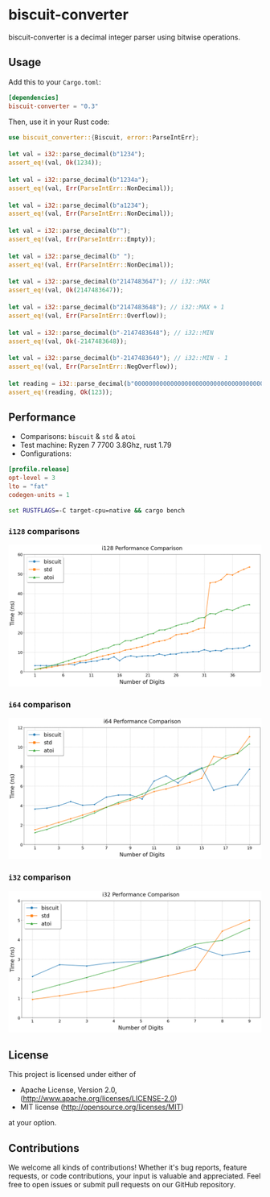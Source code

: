 # biscuit-converter

biscuit-converter is a decimal integer parser using bitwise operations.


## Usage

Add this to your `Cargo.toml`:

```toml
[dependencies]
biscuit-converter = "0.3"
```

Then, use it in your Rust code:

```rust
use biscuit_converter::{Biscuit, error::ParseIntErr};

let val = i32::parse_decimal(b"1234");
assert_eq!(val, Ok(1234));

let val = i32::parse_decimal(b"1234a");
assert_eq!(val, Err(ParseIntErr::NonDecimal));

let val = i32::parse_decimal(b"a1234");
assert_eq!(val, Err(ParseIntErr::NonDecimal));

let val = i32::parse_decimal(b"");
assert_eq!(val, Err(ParseIntErr::Empty));

let val = i32::parse_decimal(b" ");
assert_eq!(val, Err(ParseIntErr::NonDecimal));

let val = i32::parse_decimal(b"2147483647"); // i32::MAX
assert_eq!(val, Ok(2147483647));

let val = i32::parse_decimal(b"2147483648"); // i32::MAX + 1
assert_eq!(val, Err(ParseIntErr::Overflow));

let val = i32::parse_decimal(b"-2147483648"); // i32::MIN
assert_eq!(val, Ok(-2147483648));

let val = i32::parse_decimal(b"-2147483649"); // i32::MIN - 1
assert_eq!(val, Err(ParseIntErr::NegOverflow));

let reading = i32::parse_decimal(b"0000000000000000000000000000000000000123");
assert_eq!(reading, Ok(123));
```

## Performance
* Comparisons: `biscuit` & `std` & `atoi`
* Test machine: Ryzen 7 7700 3.8Ghz, rust 1.79
* Configurations:

```toml
[profile.release]
opt-level = 3
lto = "fat"
codegen-units = 1
```
```cmd
set RUSTFLAGS=-C target-cpu=native && cargo bench
```


### `i128` comparisons
![i128 comparison](./images/i128.png)

### `i64` comparison
![i64 comparison](./images/i64.png)

### `i32` comparison
![i32 comparison](./images/i32.png)



## License

This project is licensed under either of

- Apache License, Version 2.0, (http://www.apache.org/licenses/LICENSE-2.0)
- MIT license (http://opensource.org/licenses/MIT)

at your option.

## Contributions

We welcome all kinds of contributions! Whether it's bug reports, feature requests, or code contributions, 
your input is valuable and appreciated. Feel free to open issues or submit pull requests on our GitHub repository.